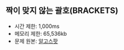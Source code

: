 ## 짝이 맞지 않는 괄호(BRACKETS)
- 시간 제한: 1,000ms
- 메모리 제한: 65,536kb
- 문제 원본: [알고스팟](https://algospot.com/judge/problem/read/BRACKETS2)